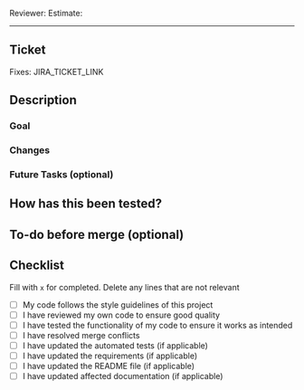 Reviewer:
Estimate:

---

## Ticket

Fixes: JIRA_TICKET_LINK

## Description

### Goal

### Changes

### Future Tasks (optional)

## How has this been tested?

## To-do before merge (optional)

## Checklist

Fill with `x` for completed. Delete any lines that are not relevant

- [ ] My code follows the style guidelines of this project
- [ ] I have reviewed my own code to ensure good quality
- [ ] I have tested the functionality of my code to ensure it works as intended
- [ ] I have resolved merge conflicts
- [ ] I have updated the automated tests (if applicable)
- [ ] I have updated the requirements (if applicable)
- [ ] I have updated the README file (if applicable)
- [ ] I have updated affected documentation (if applicable)

